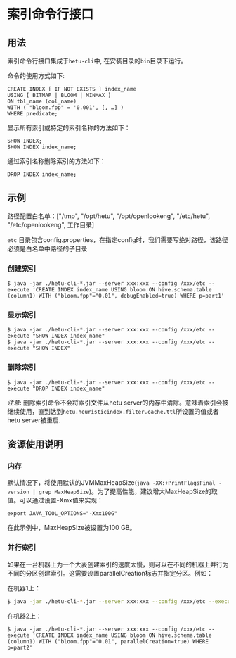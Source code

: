 
# 索引命令行接口

##  用法

索引命令行接口集成于`hetu-cli`中, 在安装目录的`bin`目录下运行。

命令的使用方式如下:
```roomsql
CREATE INDEX [ IF NOT EXISTS ] index_name
USING [ BITMAP | BLOOM | MINMAX ]
ON tbl_name (col_name)
WITH ( "bloom.fpp" = '0.001', [, …] )
WHERE predicate;
```

显示所有索引或特定的索引名称的方法如下：
```roomsql
SHOW INDEX;
SHOW INDEX index_name;
```

通过索引名称删除索引的方法如下：
```roomsql
DROP INDEX index_name;
```

## 示例

路径配置白名单：["/tmp", "/opt/hetu", "/opt/openlookeng", "/etc/hetu", "/etc/openlookeng", 工作目录]

`etc` 目录包含config.properties，在指定config时，我们需要写绝对路径，该路径必须是白名单中路径的子目录

### 创建索引

``` shell
$ java -jar ./hetu-cli-*.jar --server xxx:xxx --config /xxx/etc --execute 'CREATE INDEX index_name USING bloom ON hive.schema.table (column1) WITH ("bloom.fpp"="0.01", debugEnabled=true) WHERE p=part1'
```

### 显示索引

``` shell
$ java -jar ./hetu-cli-*.jar --server xxx:xxx --config /xxx/etc --execute "SHOW INDEX index_name"
$ java -jar ./hetu-cli-*.jar --server xxx:xxx --config /xxx/etc --execute "SHOW INDEX"
```

### 删除索引

``` shell
$ java -jar ./hetu-cli-*.jar --server xxx:xxx --config /xxx/etc --execute "DROP INDEX index_name"
```

*注意*: 删除索引命令不会将索引文件从hetu server的内存中清除。意味着索引会被继续使用，直到达到`hetu.heuristicindex.filter.cache.ttl`所设置的值或者hetu server被重启.


## 资源使用说明

### 内存

默认情况下，将使用默认的JVMMaxHeapSize(`java -XX:+PrintFlagsFinal -version | grep MaxHeapSize`)。为了提高性能，建议增大MaxHeapSize的取值。可以通过设置-Xmx值来实现：


``` shell
export JAVA_TOOL_OPTIONS="-Xmx100G"
```

在此示例中，MaxHeapSize被设置为100 GB。

### 并行索引

如果在一台机器上为一个大表创建索引的速度太慢，则可以在不同的机器上并行为不同的分区创建索引。这需要设置parallelCreation标志并指定分区。例如：

在机器1上：

``` bash
$ java -jar ./hetu-cli-*.jar --server xxx:xxx --config /xxx/etc --execute 'CREATE INDEX index_name USING bloom ON hive.schema.table (column1) WITH ("bloom.fpp"="0.01", parallelCreation=true) WHERE p=part1'
```

在机器2上：

``` shell
$ java -jar ./hetu-cli-*.jar --server xxx:xxx --config /xxx/etc --execute 'CREATE INDEX index_name USING bloom ON hive.schema.table (column1) WITH ("bloom.fpp"="0.01", parallelCreation=true) WHERE p=part2'
```

